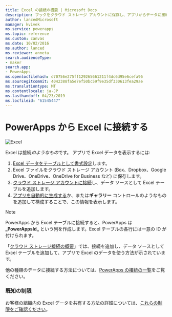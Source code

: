 ```yaml
---
title: Excel の接続の概要 | Microsoft Docs
description: ブックをクラウド ストレージ アカウントに保存し、アプリからデータに接続することによって、Excel でデータを表示および更新します。
author: lancedMicrosoft
manager: kvivek
ms.service: powerapps
ms.topic: reference
ms.custom: canvas
ms.date: 10/02/2016
ms.author: lanced
ms.reviewer: anneta
search.audienceType:
- maker
search.app:
- PowerApps
ms.openlocfilehash: d70756e275ff129265661211f4dc6d95e6cefa96
ms.sourcegitcommit: 4042388fa5e7ef50bc59f9e35df330613fea29ae
ms.translationtype: MT
ms.contentlocale: ja-JP
ms.lasthandoff: 04/23/2019
ms.locfileid: "61545447"
---
```

# <a name="connect-to-excel-from-powerapps"></a>PowerApps から Excel に接続する
![Excel](./media/connection-excel/excelicon.png)

Excel は接続*のようなもの*です。 アプリで Excel データを表示するには:

1. [Excel データをテーブルとして書式設定](https://support.office.com/article/Create-an-Excel-table-in-a-worksheet-E81AA349-B006-4F8A-9806-5AF9DF0AC664)します。
2. Excel ファイルをクラウド ストレージ アカウント (Box、Dropbox、Google Drive、OneDrive、OneDrive for Business など) に保存します。
3. [クラウド ストレージ アカウントに接続](../add-manage-connections.md)し、データ ソースとして Excel テーブルを追加します。
4. [アプリを自動的に生成する](../get-started-create-from-data.md)か、または**ギャラリー** コントロールのようなものを追加して構成することで、この情報を表示します。

> [!NOTE]
> PowerApps から Excel テーブルに接続すると、PowerApps は **\_PowerAppsId_** という列を作成します。Excel テーブルの各行には一意の ID が付けられます。

「[クラウド ストレージ接続の概要](cloud-storage-blob-connections.md)」では、接続を追加し、データ ソースとして Excel テーブルを追加して、アプリで Excel のデータを使う方法が示されています。

他の種類のデータに接続する方法については、[PowerApps の接続の一覧](../connections-list.md)をご覧ください。

### <a name="known-limitations"></a>既知の制限
お客様の組織内の Excel データを共有する方法の詳細については、[これらの制限をご確認ください](cloud-storage-blob-connections.md#sharing-excel-tables)。

